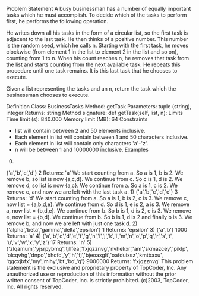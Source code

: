 Problem Statement
A busy businessman has a number of equally important tasks which he must accomplish. To decide which of the tasks to perform first, he performs the following operation.

He writes down all his tasks in the form of a circular list, so the first task is adjacent to the last task. He then thinks of a positive number. This number is the random seed, which he calls n. Starting with the first task, he moves clockwise (from element 1 in the list to element 2 in the list and so on), counting from 1 to n. When his count reaches n, he removes that task from the list and starts counting from the next available task. He repeats this procedure until one task remains. It is this last task that he chooses to execute.

Given a list representing the tasks and an n, return the task which the businessman chooses to execute.

Definition
Class: BusinessTasks
Method: getTask
Parameters: tuple (string), integer
Returns: string
Method signature: def getTask(self, list, n):
Limits
Time limit (s): 840.000
Memory limit (MB): 64
Constraints
- list will contain between 2 and 50 elements inclusive.
- Each element in list will contain between 1 and 50 characters inclusive.
- Each element in list will contain only characters 'a'-'z'.
- n will be between 1 and 10000000 inclusive.
Examples
0)
{'a','b','c','d'}
2
Returns: 'a'
We start counting from a. So a is 1, b is 2. We remove b, so list is now {a,c,d}. We continue from c. So c is 1, d is 2. We remove d, so list is now {a,c}. We continue from a. So a is 1, c is 2. We remove c, and now we are left with the last task a.
1)
{'a','b','c','d','e'}
3
Returns: 'd'
We start counting from a. So a is 1, b is 2, c is 3. We remove c, now list = {a,b,d,e}. We continue from d. So d is 1, e is 2, a is 3. We remove a, now list = {b,d,e}. We continue from b. So b is 1, d is 2, e is 3. We remove e, now list = {b,d}. We continue from b. So b is 1, d is 2 and finally b is 3. We remove b, and now we are left with just one task d.
2)
{'alpha','beta','gamma','delta','epsilon'}
1
Returns: 'epsilon'
3)
{'a','b'}
1000
Returns: 'a'
4)
{'a','b','c','d','e','f','g','h','i','j','k','l','m','n','o','p','q','r','s','t', 'u','v','w','x','y','z'}
17
Returns: 'n'
5)
{'zlqamum','yjsrpybmq','tjllfea','fxjqzznvg','nvhekxr','am','skmazcey','piklp', 'olcqvhg','dnpo','bhcfc','y','h','fj','bjeoaxglt','oafduixsz','kmtbaxu', 'qgcxjbfx','my','mlhy','bt','bo','q'}
9000000
Returns: 'fxjqzznvg'
This problem statement is the exclusive and proprietary property of TopCoder, Inc. Any unauthorized use or reproduction of this information without the prior written consent of TopCoder, Inc. is strictly prohibited. (c)2003, TopCoder, Inc. All rights reserved.